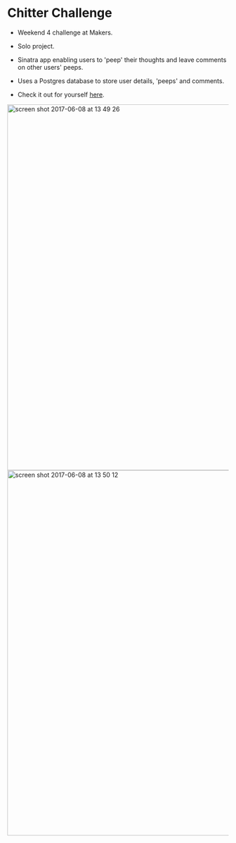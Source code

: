 Chitter Challenge
=================

* Weekend 4 challenge at Makers.

* Solo project.

* Sinatra app enabling users to 'peep' their thoughts and leave comments on other users' peeps.

* Uses a Postgres database to store user details, 'peeps' and comments.

* Check it out for yourself <a href="https://chitter-by-kate.herokuapp.com">here</a>.

<img width="831" alt="screen shot 2017-06-08 at 13 49 26" src="https://user-images.githubusercontent.com/25392162/26929436-a0f9e9a4-4c51-11e7-8dbc-e7ac10c5d12a.png">  

<img width="830" alt="screen shot 2017-06-08 at 13 50 12" src="https://user-images.githubusercontent.com/25392162/26929440-a2f2935a-4c51-11e7-81e6-7383f63ebd2f.png">
